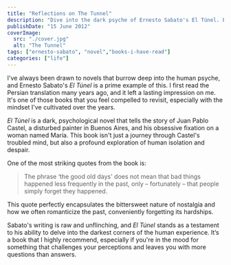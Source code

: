 ```yaml
---
title: "Reflections on The Tunnel"
description: "Dive into the dark psyche of Ernesto Sabato's El Túnel. Explore obsession, isolation, and profound reflections on human nature."
publishDate: "15 June 2012"
coverImage:
  src: "./cover.jpg"
  alt: "The Tunnel"
tags: ["ernesto-sabato", "novel","books-i-have-read"]
categories: ["life"]
---
```


I've always been drawn to novels that burrow deep into the human psyche, and Ernesto Sabato's *El Túnel* is a prime example of this. I first read the Persian translation many years ago, and it left a lasting impression on me. It's one of those books that you feel compelled to revisit, especially with the mindset I've cultivated over the years.

*El Túnel* is a dark, psychological novel that tells the story of Juan Pablo Castel, a disturbed painter in Buenos Aires, and his obsessive fixation on a woman named María. This book isn't just a journey through Castel's troubled mind, but also a profound exploration of human isolation and despair.

One of the most striking quotes from the book is:

> The phrase ‘the good old days' does not mean that bad things happened less frequently in the past, only – fortunately – that people simply forget they happened.

This quote perfectly encapsulates the bittersweet nature of nostalgia and how we often romanticize the past, conveniently forgetting its hardships.

Sabato's writing is raw and unflinching, and *El Túnel* stands as a testament to his ability to delve into the darkest corners of the human experience. It’s a book that I highly recommend, especially if you're in the mood for something that challenges your perceptions and leaves you with more questions than answers.

